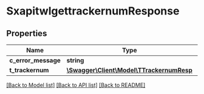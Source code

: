 # SxapitwlgettrackernumResponse

## Properties
Name | Type | Description | Notes
------------ | ------------- | ------------- | -------------
**c_error_message** | **string** |  | [optional] 
**t_trackernum** | [**\Swagger\Client\Model\TTrackernumResp**](TTrackernumResp.md) |  | [optional] 

[[Back to Model list]](../README.md#documentation-for-models) [[Back to API list]](../README.md#documentation-for-api-endpoints) [[Back to README]](../README.md)


